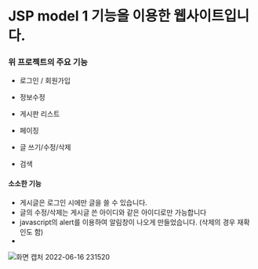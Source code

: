 # JSP model 1 기능을 이용한 웹사이트입니다.

### 위 프로젝트의 주요 기능
- 로그인 / 회원가입
- 정보수정

- 게시판 리스트
- 페이징
- 글 쓰기/수정/삭제
- 검색

#### 소소한 기능
- 게시글은 로그인 시에만 글을 쓸 수 있습니다.
- 글의 수정/삭제는 게시글 쓴 아이디와 같은 아이디로만 가능합니다
- javascript의 alert를 이용하여 알림창이 나오게 만들었습니다. (삭제의 경우 재확인도 함)
- 
![화면 캡처 2022-06-16 231520](https://user-images.githubusercontent.com/107562213/174090013-f756cbdd-6b1c-4c26-9d1e-40171955bd19.jpg)
